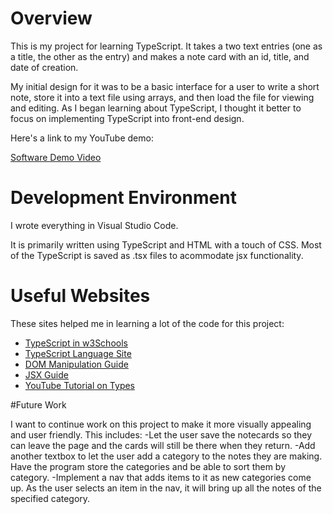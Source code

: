 # Overview

This is my project for learning TypeScript. It takes a two text entries (one as a title, the other as the entry) and makes
a note card with an id, title, and date of creation.

My initial design for it was to be a basic interface for a user to write
a short note, store it into a text file using arrays, and then load the file for viewing and editing. As I began learning
about TypeScript, I thought it better to focus on implementing TypeScript into front-end design. 


Here's a link to my YouTube demo:

[Software Demo Video](link)

# Development Environment

I wrote everything in Visual Studio Code.

It is primarily written using TypeScript and HTML with a touch of CSS. Most of the TypeScript is saved as .tsx files to acommodate jsx functionality.

# Useful Websites

These sites helped me in learning a lot of the code for this project:

- [TypeScript in w3Schools](https://www.w3schools.com/typescript)
- [TypeScript Language Site](https://www.typescriptlang.org/)
- [DOM Manipulation Guide](https://www.typescriptlang.org/docs/handbook/dom-manipulation.html)
- [JSX Guide](https://www.typescriptlang.org/docs/handbook/jsx.html)
- [YouTube Tutorial on Types](https://www.youtube.com/watch?v=d56mG7DezGs)


#Future Work

I want to continue work on this project to make it more visually appealing and user friendly. This includes:
-Let the user save the notecards so they can leave the page and the cards will still be there when they return.
-Add another textbox to let the user add a category to the notes they are making. Have the program store the categories
and be able to sort them by category.
-Implement a nav that adds items to it as new categories come up. As the user selects an item in the nav, it will bring
up all the notes of the specified category.
